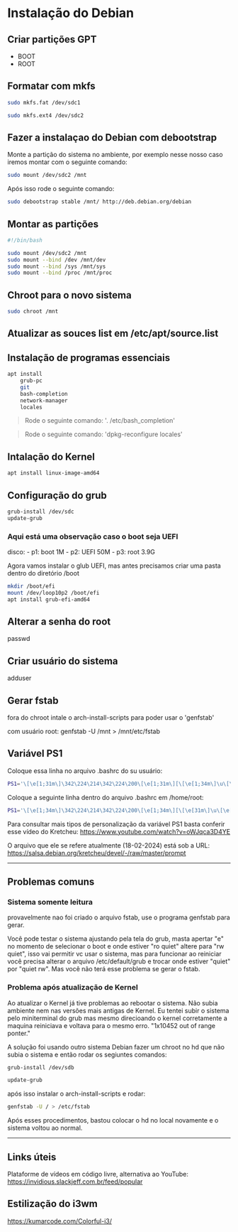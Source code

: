 # Instalação do Debian

## Criar partições GPT
- BOOT
- ROOT


## Formatar com mkfs

```sh
sudo mkfs.fat /dev/sdc1
```

```sh
sudo mkfs.ext4 /dev/sdc2
```

## Fazer a instalaçao do Debian com debootstrap

Monte a partição do sistema no ambiente, por exemplo nesse nosso caso iremos
montar com o seguinte comando:
```sh
sudo mount /dev/sdc2 /mnt
```

Após isso rode o seguinte comando:

```sh
sudo debootstrap stable /mnt/ http://deb.debian.org/debian
```

## Montar as partições

```sh
#!/bin/bash

sudo mount /dev/sdc2 /mnt
sudo mount --bind /dev /mnt/dev
sudo mount --bind /sys /mnt/sys
sudo mount --bind /proc /mnt/proc
```

## Chroot para o novo sistema

```sh
sudo chroot /mnt
```

## Atualizar as souces list em /etc/apt/source.list

## Instalação de programas essenciais

```sh
apt install
    grub-pc
    git
    bash-completion
    network-manager
    locales
```

> Rode o seguinte comando: '. /etc/bash_completion'

> Rode o seguinte comando: 'dpkg-reconfigure locales'

## Intalação do Kernel

```sh
apt install linux-image-amd64
```

## Configuração do grub

```sh
grub-install /dev/sdc
update-grub
```

### Aqui está uma observação caso o boot seja UEFI

disco:
    - p1: boot 1M
    - p2: UEFI 50M
    - p3: root 3.9G

Agora vamos instalar o glub UEFI, mas antes precisamos criar uma pasta dentro do
diretório /boot

```sh
mkdir /boot/efi
mount /dev/loop10p2 /boot/efi
apt install grub-efi-amd64
```

## Alterar a senha do root


passwd

## Criar usuário do sistema

adduser <nome-usuario>

## Gerar fstab

fora do chroot intale o arch-install-scripts para poder usar o 'genfstab'

com usuário root:
genfstab -U /mnt > /mnt/etc/fstab


## Variável  PS1

Coloque essa linha no arquivo .bashrc do su usuário:
```sh
PS1='\[\e[1;31m\]\342\224\214\342\224\200\[\e[1;31m\][\[\e[1;34m\]\u\[\e[1;37m\]@\[\e[1;1;34m\]\h\[\e[1;31m\]]\[\e[1;31m\]\342\224\200\[\e[1;31m\][\[\e[1;34m\]\w\[\e[1;31m\]]\[\e[1;31m\]\342\224\200[\[\e[1;37m\]\t\[\e[1;31m\]]\[\e[0m\]\[\e[33m\]\[`__git_ps1`\]\[\e[0m\]\n\[\e[1;31m\]\342\224\224\342\224\200\342\224\200\342\225\274\[\e[1;37m\] \$ \[\e[0m\]'
```

Coloque a seguinte linha dentro do arquivo .bashrc em /home/root:
```sh
PS1='\[\e[1;34m\]\342\224\214\342\224\200\[\e[1;34m\][\[\e[31m\]\u\[\e[1;37m\]@\[\e[1;34m\]\h\[\e[1;34m\]]\[\e[1;34m\]\342\224\200\[\e[1;34m\][\[\e[31m\]\w\[\e[1;34m\]]\[\e[1;34m\]\342\224\200[\[\e[1;37m\]\t\[\e[1;34m\]]\n\[\e[1;34m\]\342\224\224\342\224\200\342\224\200\342\225\274\[\e[1;37m\] \$ \[\e[0m\]'
```

Para consultar mais tipos de personalização da variável PS1 basta conferir esse
vídeo do Kretcheu:
https://www.youtube.com/watch?v=oWJqca3D4YE

O arquivo que ele se refere atualmente (18-02-2024) está sob a URL:
https://salsa.debian.org/kretcheu/devel/-/raw/master/prompt

---

## Problemas comuns 

### Sistema somente leitura
provavelmente nao foi criado o arquivo fstab, use o programa genfstab para gerar.

Você pode testar o sistema ajustando pela tela do grub, masta apertar "e" no momento de selecionar o boot e
onde estiver "ro quiet" altere para "rw quiet", isso vai permitir vc usar o sistema, mas para funcionar ao reiniciar
você precisa alterar o arquivo /etc/default/grub e trocar onde estiver "quiet" por "quiet rw".
Mas você não terá esse problema se gerar o fstab.

### Problema após atualização de Kernel

Ao atualizar o Kernel já tive problemas ao rebootar o sistema. Não subia
ambiente nem nas versões mais antigas de Kernel. Eu tentei subir o sistema pelo
miniterminal do grub mas mesmo direcioando o kernel corretamente a maquina
reiniciava e voltava para o mesmo erro.
"1x10452 out of range ponter."

A solução foi usando outro sistema Debian fazer um chroot no hd que não subia o
sistema e então rodar os segiuntes comandos:

```sh
grub-install /dev/sdb

update-grub
```

após isso instalar o arch-install-scripts e rodar:

```sh
genfstab -U / > /etc/fstab
```

Após esses procedimentos, bastou colocar o hd no local novamente e o sistema
voltou ao normal.


---

## Links úteis

Plataforme de vídeos em código livre, alternativa ao YouTube:
https://invidious.slackjeff.com.br/feed/popular

## Estilização do i3wm

https://kumarcode.com/Colorful-i3/
